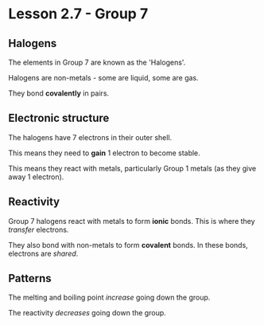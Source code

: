 # Lesson 2.7 - Group 7

## Halogens

The elements in Group 7 are known as the 'Halogens'.

Halogens are non-metals - some are liquid, some are gas.

They bond **covalently** in pairs.

## Electronic structure

The halogens have 7 electrons in their outer shell.

This means they need to **gain** 1 electron to become stable.

This means they react with metals, particularly Group 1 metals (as they give away 1 electron).

## Reactivity

Group 7 halogens react with metals to form **ionic** bonds. This is where they *transfer* electrons.

They also bond with non-metals to form **covalent** bonds. In these bonds, electrons are *shared*.

## Patterns

The melting and boiling point *increase* going down the group.

The reactivity *decreases* going down the group.
